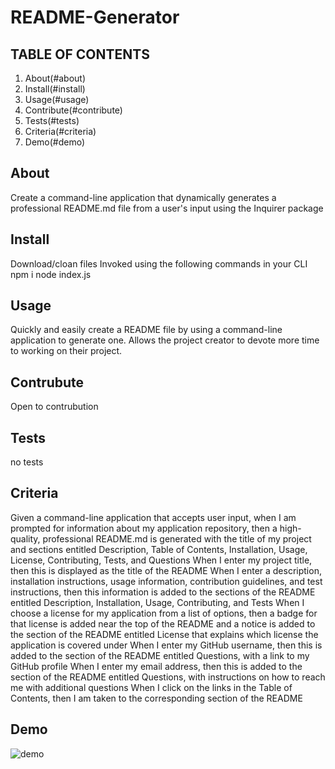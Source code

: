 # README-Generator 

## TABLE OF CONTENTS

1. About(#about)
2. Install(#install)
3. Usage(#usage)
4. Contribute(#contribute)
5. Tests(#tests)
6. Criteria(#criteria)
7. Demo(#demo)

## About
Create a command-line application that dynamically generates a professional README.md file from a user's input using the Inquirer package

## Install

Download/cloan files
Invoked using the following commands in your CLI
  npm i
  node index.js

## Usage

Quickly and easily create a README file by using a command-line application to generate one. Allows the project creator to devote more time to working on their project.

## Contrubute

Open to contrubution

## Tests

no tests



## Criteria 

Given a command-line application that accepts user input, when I am prompted for information about my application repository, then a high-quality, professional README.md is generated with the title of my project and sections entitled Description, Table of Contents, Installation, Usage, License, Contributing, Tests, and Questions
When I enter my project title, then this is displayed as the title of the README
When I enter a description, installation instructions, usage information, contribution guidelines, and test instructions, then this information is added to the sections of the README entitled Description, Installation, Usage, Contributing, and Tests
When I choose a license for my application from a list of options, then a badge for that license is added near the top of the README and a notice is added to the section of the README entitled License that explains which license the application is covered under
When I enter my GitHub username, then this is added to the section of the README entitled Questions, with a link to my GitHub profile
When I enter my email address, then this is added to the section of the README entitled Questions, with instructions on how to reach me with additional questions
When I click on the links in the Table of Contents, then I am taken to the corresponding section of the README

## Demo

![demo](./demogif/readmehw.gif)

